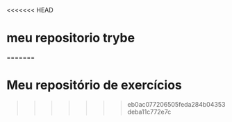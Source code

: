 <<<<<<< HEAD
# meu repositorio trybe
=======
# Meu repositório de exercícios
>>>>>>> eb0ac077206505feda284b04353deba11c772e7c
